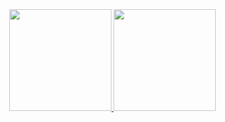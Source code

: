 <div align="center">
  <a href="https://github.com/yNicol4s">
  <img height="180em" src="https://github-readme-stats.vercel.app/api?username=yNicol4s&show_icons=true&theme=github_dark&include_all_commits=true&count_private=true"/>
  <img height="180em" src="https://github-readme-stats.vercel.app/api/top-langs/?username=yNicol4s&layout=compact&langs_count=7&theme=github_dark"/>
</div>
